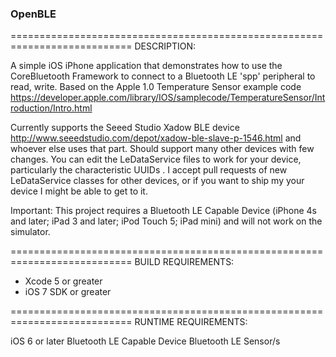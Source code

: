 ### OpenBLE ###
 
===========================================================================
DESCRIPTION:
 
A simple iOS iPhone application that demonstrates how to use the CoreBluetooth Framework to connect to a Bluetooth LE 'spp' peripheral to read, write. Based on the Apple 1.0 Temperature Sensor example code https://developer.apple.com/library/IOS/samplecode/TemperatureSensor/Introduction/Intro.html 

Currently supports the Seeed Studio Xadow BLE device http://www.seeedstudio.com/depot/xadow-ble-slave-p-1546.html and whoever else uses that part. Should support many other devices with few changes. You can edit the LeDataService files to work for your device, particularly the characteristic UUIDs . I accept pull requests of new LeDataService classes for other devices, or if you want to ship my your device I might be able to get to it.

Important:
This project requires a Bluetooth LE Capable Device (iPhone 4s and later; iPad 3 and later; iPod Touch 5; iPad mini) and will not work on the simulator.
 
===========================================================================
BUILD REQUIREMENTS:
 
- Xcode 5 or greater
- iOS 7 SDK or greater
 
===========================================================================
RUNTIME REQUIREMENTS:
 
iOS 6 or later
Bluetooth LE Capable Device
Bluetooth LE Sensor/s
